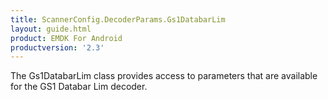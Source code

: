 ```yaml
---
title: ScannerConfig.DecoderParams.Gs1DatabarLim
layout: guide.html
product: EMDK For Android
productversion: '2.3'
---
```


The Gs1DatabarLim class provides access to parameters that are
 available for the GS1 Databar Lim decoder.













